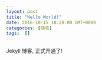 ```yaml
---
layout: post
title: "Hello World!"
date: 2016-10-15 18:28:00 GMT+0000
categories: [随笔]
tags:  []
---
```


Jekyll 博客, 正式开通了!

<!-- more -->